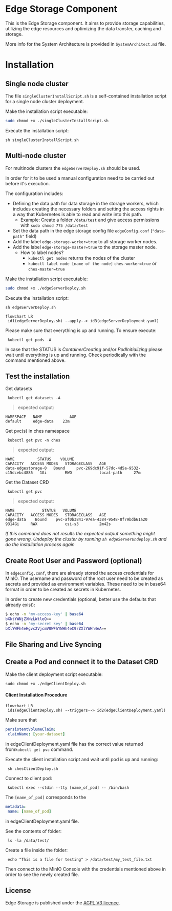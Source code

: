 # Edge Storage Component  
  
This is the Edge Storage component. It aims to provide storage capabilities, utilizing the edge resources and optimizing the data transfer, caching and storage.  

More info for the System Architecture is provided in `SystemArchitect.md` file.

# Installation  
  
## Single node cluster  
  
The file `singleClusterInstallScript.sh` is a self-contained installation script for a single node cluster deployment.  

Make the installation script executable:

```sh
sudo chmod +x ./singleClusterInstallScript.sh
```
Execute the installation script:

    sh singleClusterInstallScript.sh
  
## Multi-node cluster  
  
For multinode clusters the `edgeServerDeploy.sh` should be used.   

In order for it to be used a manual configuration need to be carried out before it's execution.  

The configuration includes:  
* Defining the data path for data storage in the storage workers, which includes creating the necessary folders and setting the access rights in a way that Kubernetes is able to read and write into this path.  
     - Example: Create a folder `/data/test` and give access permissions with `sudo chmod 775 /data/test`    
* Set the data path in the edge storage config file `edgeConfig.conf` (`"data-path"` field)
* Add the label `edge-storage-worker=true` to all storage worker nodes.  
* Add the label `edge-storage-master=true` to the storage master node.  
    - How to label nodes? 
        - `kubectl get nodes` returns the nodes of the cluster   
        - `kubectl label node [name of the node]` `ches-worker=true` or `ches-master=true`

Make the installation script executable:

```sh
sudo chmod +x ./edgeServerDeploy.sh
```
Execute the installation script:

    sh edgeServerDeploy.sh

 
```mermaid
flowchart LR
 id1(edgeServerDeploy.sh) --apply--> id3(edgeServerDeployment.yaml)
```

Please make sure that everything is up and running. To ensure execute:

     kubectl get pods -A

In case that the STATUS is *ContainerCreating* and/or *PodInitializing* please wait until everything is up and running. Check periodically with the command mentioned above.

## Test the installation

Get datasets

     kubectl get datasets -A


> expected output:

    NAMESPACE   NAME            AGE
    default     edge-data    23m


Get pvc(s) in ches namespace

     kubectl get pvc -n ches

> expected output:

    NAME          STATUS    VOLUME                                     CAPACITY   ACCESS MODES   STORAGECLASS   AGE
    data-edgestorage-0   Bound     pvc-269dc91f-57dc-4d5a-9532-c15dcebc4885   1Gi        RWO            local-path     27m

Get the Dataset CRD

     kubectl get pvc

> expected output:

    NAME            STATUS   VOLUME                                     CAPACITY   ACCESS MODES   STORAGECLASS   AGE
    edge-data    Bound    pvc-af0b3841-97ea-4384-9548-8f79bdb61a20   9314Gi     RWX            csi-s3         2m42s


*If this command does not results the expected output something might gone wrong. Undeploy the cluster by running `sh edgeServerUndeploy.sh` and do the installation process again*

## Create Root User and Password (optional)

In `edgeConfig.conf`, there are already stored the access credentials for MinIO.
The username and password of the root user need to be created as secrets and
provided as environment variables. These need to be in base64 format in order to be created as secrets in Kubernetes.

In order to create new credentials (optional, better use the defaults that already exist):
```sh
$ echo -n 'my-access-key' | base64
bXktYWNjZXNzLWtleQ==
$ echo -n 'my-secret key' | base64
bXlYWFh4eHgvc2VjcmV0WFhYWHh4eC9rZXlYWHh4eA==
```

## File Sharing and Live Syncing

## Create a Pod and connect it to the Dataset CRD

Make the client deployment script executable:

 ```sudo chmod +x ./edgeClientDeploy.sh```
 
#### Client Installation Procedure

```mermaid
flowchart LR
 id1(edgeClientDeploy.sh) --triggers--> id2(edgeClientDeployment.yaml)
```
Make sure that

```yaml
persistentVolumeClaim:
 claimName: [your-dataset]
```

in edgeClientDeployment.yaml file  has the correct value returned from`kubectl get pvc` command.

Execute the client installation script and wait until pod is up and running:

     sh chesClientDeploy.sh

Connect to client pod:

     kubectl exec --stdin --tty [name_of_pod] -- /bin/bash

The `[name_of_pod]` corresponds to the

```yaml
metadata:
 name: [name_of_pod]
```

in edgeClientDeployment.yaml file.


See the contents of folder:

     ls -la /data/test/

Create a file inside the folder:

     echo "This is a file for testing" > /data/test/my_test_file.txt

 
Then connect to the MinIO Console with the credentials mentioned above in order to see the newly created file.


## License  
Edge Storage is published under the [AGPL V3 licence](https://www.gnu.org/licenses/agpl-3.0.txt).